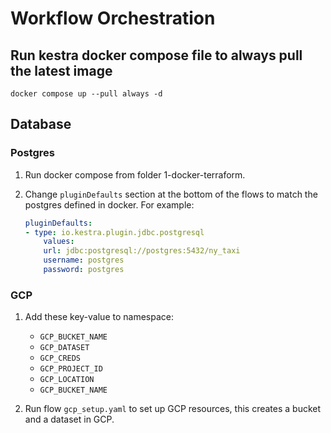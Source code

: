 # Workflow Orchestration

## Run kestra docker compose file to always pull the latest image

`docker compose up --pull always -d`

## Database

### Postgres

1. Run docker compose from folder 1-docker-terraform.

2. Change `pluginDefaults` section at the bottom of the flows to match the postgres defined in docker.
    For example:

    ```yaml
    pluginDefaults:
    - type: io.kestra.plugin.jdbc.postgresql
        values:
        url: jdbc:postgresql://postgres:5432/ny_taxi
        username: postgres
        password: postgres
    ```

### GCP

1. Add these key-value to namespace:

    * `GCP_BUCKET_NAME`
    * `GCP_DATASET`
    * `GCP_CREDS`
    * `GCP_PROJECT_ID`
    * `GCP_LOCATION`
    * `GCP_BUCKET_NAME`

2. Run flow `gcp_setup.yaml` to set up GCP resources, this creates a bucket and a dataset in GCP.
